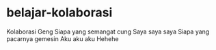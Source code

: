 # belajar-kolaborasi
Kolaborasi Geng
Siapa yang semangat cung
Saya saya saya
Siapa yang pacarnya gemesin
Aku aku aku
Hehehe
